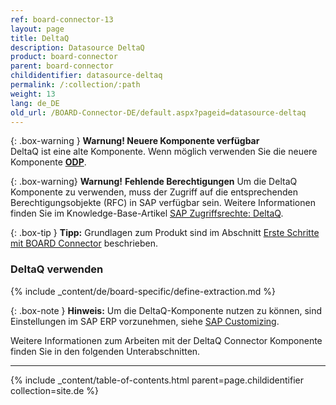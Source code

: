 ```yaml
---
ref: board-connector-13
layout: page
title: DeltaQ
description: Datasource DeltaQ
product: board-connector
parent: board-connector
childidentifier: datasource-deltaq
permalink: /:collection/:path
weight: 13
lang: de_DE
old_url: /BOARD-Connector-DE/default.aspx?pageid=datasource-deltaq
---
```

{: .box-warning } 
**Warnung! Neuere Komponente verfügbar**<br>
DeltaQ ist eine alte Komponente. Wenn möglich verwenden Sie die neuere Komponente **[ODP](./odp)**.

{: .box-warning}
**Warnung!** **Fehlende Berechtigungen**
Um die DeltaQ Komponente zu verwenden, muss der Zugriff auf die entsprechenden Berechtigungsobjekte (RFC) in SAP verfügbar sein. 
Weitere Informationen finden Sie im Knowledge-Base-Artikel [SAP Zugriffsrechte: DeltaQ](https://kb.theobald-software.com/sap/authority-objects-sap-user-rights#deltaq).

{: .box-tip }
**Tipp:** Grundlagen zum Produkt sind im Abschnitt [Erste Schritte mit BOARD Connector](./erste-schritte) beschrieben.

### DeltaQ verwenden
{% include _content/de/board-specific/define-extraction.md %}

{: .box-note }
**Hinweis:** Um die DeltaQ-Komponente nutzen zu können, sind Einstellungen im SAP ERP vorzunehmen, siehe  [SAP Customizing](./sap-customizing/customizing-fuer-deltaq).

Weitere Informationen zum Arbeiten mit der DeltaQ Connector Komponente finden Sie in den folgenden Unterabschnitten.

---

{% include _content/table-of-contents.html parent=page.childidentifier collection=site.de %}
